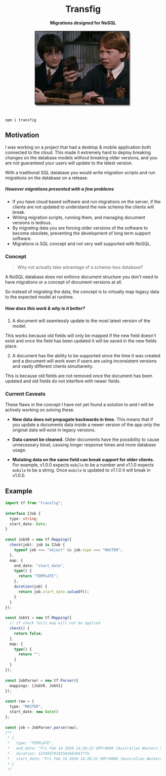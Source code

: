 <div align="center">
  <h1>Transfig</h1>
  <b>Migrations <i>designed</i> for NoSQL</b>
  <br />
  <br />
  <img src="image.jpg" alt="Harry Potter Rat Goblet" />
  <br />
  <br />
</div>

```
npm i transfig
```

## Motivation

I was working on a project that had a desktop & mobile application both connected to the cloud. This made it extremely hard to deploy breaking changes on the database models without breaking older versions, and you are not guaranteed your users will update to the latest version.

With a traditional SQL database you would write migration scripts and run migrations on the database on a release.

##### However migrations presented with a few problems

- If you have cloud based software and run migrations on the server, if the clients are not updated to understand the new schema the clients will break.
- Writing migration scripts, running them, and managing document versions is tedious.
- By migrating data you are forcing older versions of the software to become obsolete, preventing the development of long term support software.
- Migrations is SQL concept and not very well supported with NoSQL.

### Concept

> Why not actually take advantage of a schema-less database?

A NoSQL database does not enforce document structure you don't need to have migrations or a concept of document versions at all.

So instead of migrating the data, the concept is to virtually map legacy data to the expected model at runtime.

##### How does this work & why is it better?

1. A document will seamlessly update to the most latest version of the model.

This works because old fields will only be mapped if the new field doesn't exist and once the field has been updated it will be saved in the new fields place.

2. A document has the ability to be supported since the time it was created and a document will work even if users are using inconsistent versions and vastly different clients simultaneity.

This is because old fields are not removed once the document has been updated and old fields do not interfere with newer fields.

### Current Caveats

These flaws in the concept I have not yet found a solution to and I will be actively working on solving these.

- **New data does not propagate backwards in time.** This means that if you update a documents data inside a newer version of the app only the original data will exist in legacy versions.

- **Data cannot be cleaned.** Older documents have the possibility to cause unnecessary bloat, causing longer response times and more database usage.

- **Mutating data on the same field can break support for older clients.** For example, v1.0.0 expects `mobile` to be a number and v1.1.0 expects `mobile` to be a string. Once `mobile` is updated to v1.1.0 it will break in v1.0.0.

## Example

```typescript
import tf from "transfig";

interface IJob {
  type: string;
  start_date: Date;
}

const JobV0 = new tf.Mapping({
  check(job): job is IJob {
    typeof job === "object" && job.type === "MASTER";
  },
  map: {
    end_date: "start_date",
    type() {
      return "TEMPLATE";
    },
    duration(job) {
      return job.start_date.valueOf();
    }
  }
});

const JobV1 = new tf.Mapping({
  // If check fails map will not be applied
  check() {
    return false;
  },
  map: {
    type() {
      return "";
    }
  }
});

const JobParser = new tf.Parser({
  mappings: [JobV0, JobV1]
});

const raw = {
  type: "MASTER",
  start_date: new Date()
};

const job = JobParser.parse(raw);
/**
 * {
 *   type: "TEMPLATE",
 *   end_date: "Fri Feb 14 2020 14:28:22 GMT+0800 (Australian Western Standard Time)",
 *   duration: 12345679101581661667775,
 *   start_date: "Fri Feb 14 2020 14:28:22 GMT+0800 (Australian Western Standard Time)"
 * }
 */
```
